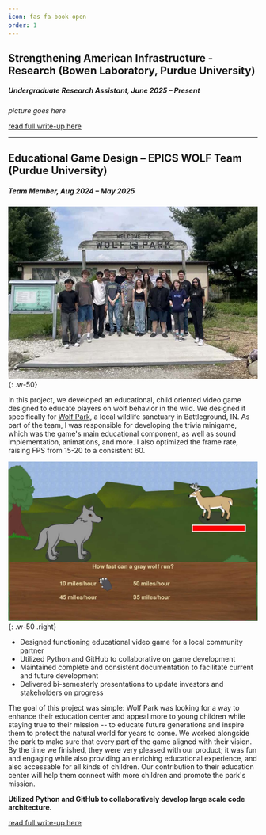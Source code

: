 ```yaml
---
icon: fas fa-book-open
order: 1
---
```


## Strengthening American Infrastructure - Research (Bowen Laboratory, Purdue University)
##### *Undergraduate Research Assistant, June 2025 – Present*

*picture goes here*

[read full write-up here](/posts/SAI-R-project/)

---
## Educational Game Design – EPICS WOLF Team (Purdue University)
##### *Team Member, Aug 2024 – May 2025*

![Desktop View](assets/posts/EPICS-WOLF-team/EPICS-team-photo-small.jpg){: .w-50}

In this project, we developed an educational, child oriented video game designed to educate players on wolf behavior in the wild. We designed it specifically for [Wolf Park](https://visitwolfpark.org), a local wildlife sanctuary in Battleground, IN. As part of the team, I was responsible for developing the trivia minigame, which was the game's main educational component, as well as sound implementation, animations, and more. I also optimized the frame rate, raising FPS from 15-20 to a consistent 60.


![Desktop View](assets/posts/EPICS-WOLF-team/wolf-game-trivia.jpg){: .w-50 .right}

- Designed functioning educational video game for a local community partner
- Utilized Python and GitHub to collaborative on game development
- Maintained complete and consistent documentation to facilitate current and future development
- Delivered bi-semesterly presentations to update investors and stakeholders on progress

The goal of this project was simple: Wolf Park was looking for a way to enhance their education center and appeal more to young children while staying true to their mission -- to educate future generations and inspire them to protect the natural world for years to come. We worked alongside the park to make sure that every part of the game aligned with their vision. By the time we finished, they were very pleased with our product; it was fun and engaging while also providing an enriching educational experience, and also accessable for all kinds of children. Our contribution to their education center will help them connect with more children and promote the park's mission.

**Utilized Python and GitHub to collaboratively develop large scale code architecture.**

[read full write-up here](/posts/EPICS-WOLF-team/)